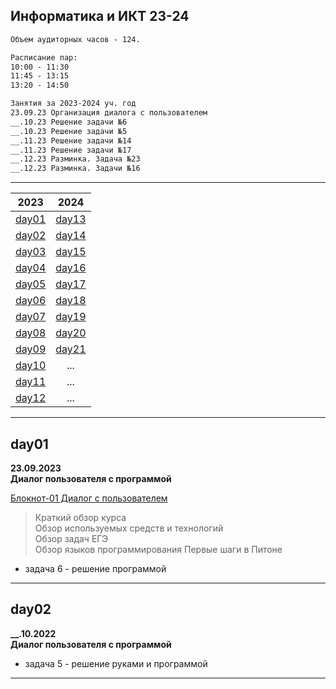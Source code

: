 ## Информатика и ИКТ 23-24  

```txt  
Объем аудиторных часов - 124.  

Расписание пар:  
10:00 - 11:30  
11:45 - 13:15  
13:20 - 14:50  
```  

```txt
Занятия за 2023-2024 уч. год
23.09.23 Организация диалога с пользователем
__.10.23 Решение задачи №6
__.10.23 Решение задачи №5
__.11.23 Решение задачи №14
__.11.23 Решение задачи №17
__.12.23 Разминка. Задача №23
__.12.23 Разминка. Задачи №16
```

---  

| 2023 | 2024 |
|:----:|:----:|
| [day01](#day01) | [day13](#day13) |  
| [day02](#day02) | [day14](#day14) |  
| [day03](#day03) | [day15](#day15) |  
| [day04](#day04) | [day16](#day16) |  
| [day05](#day05) | [day17](#day17) |  
| [day06](#day06) | [day18](#day18) |  
| [day07](#day07) | [day19](#day19) |  
| [day08](#day08) | [day20](#day20) |  
| [day09](#day09) | [day21](#day21) |  
| [day10](#day10) | ...  | 
| [day11](#day11) | ...  | 
| [day12](#day12) | ...  | 

---  

## day01  

**23.09.2023**  
**Диалог пользователя с программой**  

[Блокнот-01 Диалог с пользователем](https://colab.research.google.com/drive/1dlkk5tIF6z55tG9kXYewJO5Hx30pqi-C?usp=sharing)  

> Краткий обзор курса  
> Обзор используемых средств и технологий  
> Обзор задач ЕГЭ  
> Обзор языков программирования
> Первые шаги в Питоне  

- задача 6 - решение программой  

---  

## day02  

**__.10.2022**  
**Диалог пользователя с программой**  

- задача 5 - решение руками и программой  

---  

```txt

```
